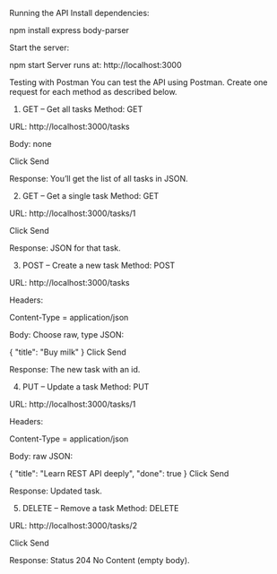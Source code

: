 Running the API
Install dependencies:

npm install express body-parser

Start the server:

npm start
Server runs at: http://localhost:3000

Testing with Postman
You can test the API using Postman. Create one request for each method as described below.

1. GET – Get all tasks
   Method: GET

URL: http://localhost:3000/tasks

Body: none

Click Send

Response: You’ll get the list of all tasks in JSON.

2. GET – Get a single task
   Method: GET

URL: http://localhost:3000/tasks/1

Click Send

Response: JSON for that task.

3. POST – Create a new task
   Method: POST

URL: http://localhost:3000/tasks

Headers:

Content-Type = application/json

Body: Choose raw, type JSON:

{
"title": "Buy milk"
}
Click Send

Response: The new task with an id.

4. PUT – Update a task
   Method: PUT

URL: http://localhost:3000/tasks/1

Headers:

Content-Type = application/json

Body: raw JSON:

{
"title": "Learn REST API deeply",
"done": true
}
Click Send

Response: Updated task.

5. DELETE – Remove a task
   Method: DELETE

URL: http://localhost:3000/tasks/2

Click Send

Response: Status 204 No Content (empty body).

